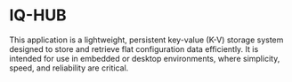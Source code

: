 # IQ-HUB
This application is a lightweight, persistent key-value (K-V) storage system designed to store and retrieve flat configuration data efficiently.
It is intended for use in embedded or desktop environments, where simplicity, speed, and reliability are critical.
